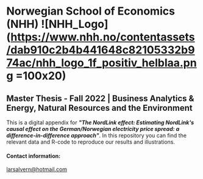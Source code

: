 # Norwegian School of Economics (NHH) ![NHH_Logo](https://www.nhh.no/contentassets/dab910c2b4b441648c82105332b974ac/nhh_logo_1f_positiv_helblaa.png =100x20)
## Master Thesis - Fall 2022 | Business Analytics & Energy, Natural Resources and the Environment

This is a digital appendix for ***"The NordLink effect: Estimating NordLink's causal effect on the German/Norwegian electricity price spread: a difference-in-difference approach"***. In this repository you can find the relevant data and R-code to reproduce our results and illustrations.

#### Contact information:
larsalvern@hotmail.com
